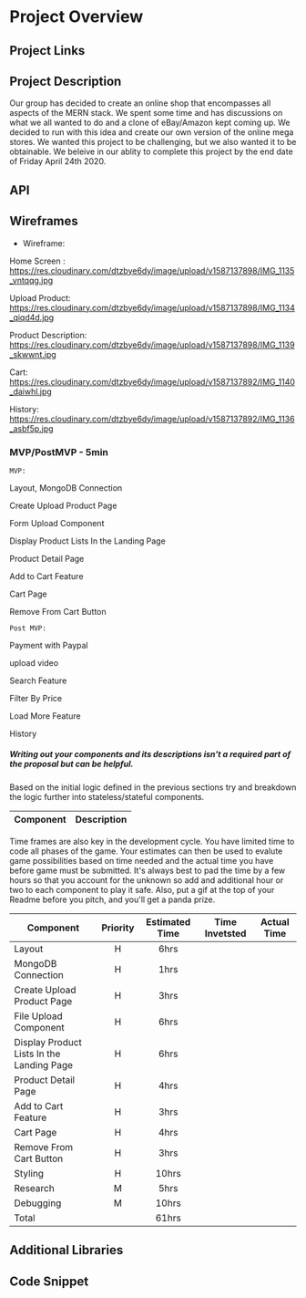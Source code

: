 # Project Overview


## Project Links


## Project Description
Our group has decided to create an online shop that encompasses all aspects of the MERN stack. We spent some time and has discussions on what we all wanted to do and a clone of eBay/Amazon kept coming up. We decided to run with this idea and create our own version of the online mega stores. We wanted this project to be challenging, but we also wanted it to be obtainable. We beleive in our ablity to complete this project by the end date of Friday April 24th 2020. 

## API


## Wireframes

- Wireframe: 

Home Screen : https://res.cloudinary.com/dtzbye6dy/image/upload/v1587137898/IMG_1135_vntqqg.jpg

Upload Product: https://res.cloudinary.com/dtzbye6dy/image/upload/v1587137898/IMG_1134_qiqd4d.jpg

Product Description: https://res.cloudinary.com/dtzbye6dy/image/upload/v1587137898/IMG_1139_skwwnt.jpg

Cart: https://res.cloudinary.com/dtzbye6dy/image/upload/v1587137892/IMG_1140_daiwhl.jpg

History: https://res.cloudinary.com/dtzbye6dy/image/upload/v1587137892/IMG_1136_asbf5p.jpg


### MVP/PostMVP - 5min
    MVP:

Layout, MongoDB Connection 

Create Upload Product Page

Form Upload Component

Display Product Lists In the Landing Page

Product Detail Page

Add to Cart Feature

Cart Page

Remove From Cart Button


    Post MVP:

Payment with Paypal

upload video

Search Feature

Filter By Price

Load More Feature

History






##### Writing out your components and its descriptions isn't a required part of the proposal but can be helpful.

Based on the initial logic defined in the previous sections try and breakdown the logic further into stateless/stateful components. 

| Component | Description | 
| --- | :---: |  
 


Time frames are also key in the development cycle.  You have limited time to code all phases of the game.  Your estimates can then be used to evalute game possibilities based on time needed and the actual time you have before game must be submitted. It's always best to pad the time by a few hours so that you account for the unknown so add and additional hour or two to each component to play it safe. Also, put a gif at the top of your Readme before you pitch, and you'll get a panda prize.

| Component | Priority | Estimated Time | Time Invetsted | Actual Time |
| --- | :---: |  :---: | :---: | :---: |
|Layout| H | 6hrs |
|MongoDB Connection| H | 1hrs |
|Create Upload Product Page| H | 3hrs |
|File Upload Component| H | 6hrs |
|Display Product Lists In the Landing Page| H | 6hrs |
|Product Detail Page| H | 4hrs |
|Add to Cart Feature| H | 3hrs |
|Cart Page| H | 4hrs |
|Remove From Cart Button| H | 3hrs |
|Styling| H | 10hrs |
|Research| M | 5hrs |
|Debugging| M | 10hrs |
|Total| | 61hrs | 




## Additional Libraries



## Code Snippet

